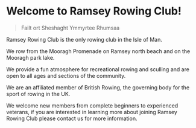 # Welcome to Ramsey Rowing Club!
> Failt ort Sheshaght Ymmyrtee Rhumsaa

Ramsey Rowing Club is the only rowing club in the Isle of Man.

We row from the Mooragh Promenade on Ramsey north beach and on the Mooragh 
park lake.

We provide a fun atmosphere for recreational rowing and sculling and are 
open to all ages and sections of the community.

We are an affiliated member of British Rowing, the governing body for the 
sport of rowing in the UK.

We welcome new members from complete beginners to experienced veterans, if you 
are interested in learning more about joining Ramsey Rowing Club please 
contact us for more information.
